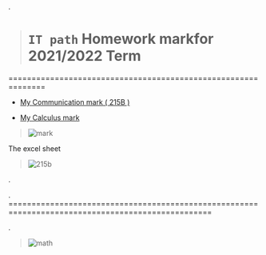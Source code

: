 .


> # `IT path` Homework markfor  2021/2022 Term


==============================================================



- [My Communication mark  ( 215B ) ](https://github.com/nancyalaswad90/My-Homework-mark-for-2021-2022-Term/blob/main/Nancy%20Al%20Aswad%20-TMA%20-%20215B.pdf)

- [My Calculus mark ](https://github.com/nancyalaswad90/My-Homework-mark-for-2021-2022-Term/blob/main/Nancy%20Al%20Aswad%20-%20MST129%20TMA.pdf)


> ![mark](https://user-images.githubusercontent.com/36210723/146539698-6412a47c-abb7-4484-8b27-4ed47d870709.png)


The excel sheet 
> ![215b](https://user-images.githubusercontent.com/36210723/146160928-f978f210-c7d0-4956-b339-5dfcb67ef91f.png)

.

. ==================================================================================================

.


> ![math](https://user-images.githubusercontent.com/36210723/146540305-999ded98-48ce-41ed-9bbd-91796da5e586.png)
